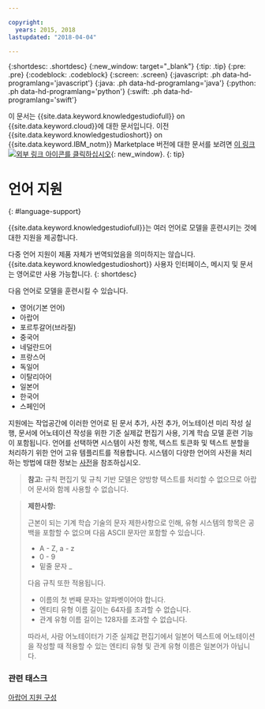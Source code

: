 ```yaml
---

copyright:
  years: 2015, 2018
lastupdated: "2018-04-04"

---
```


{:shortdesc: .shortdesc}
{:new_window: target="_blank"}
{:tip: .tip}
{:pre: .pre}
{:codeblock: .codeblock}
{:screen: .screen}
{:javascript: .ph data-hd-programlang='javascript'}
{:java: .ph data-hd-programlang='java'}
{:python: .ph data-hd-programlang='python'}
{:swift: .ph data-hd-programlang='swift'}

이 문서는 {{site.data.keyword.knowledgestudiofull}} on {{site.data.keyword.cloud}}에 대한 문서입니다. 이전 {{site.data.keyword.knowledgestudioshort}} on {{site.data.keyword.IBM_notm}} Marketplace 버전에 대한 문서를 보려면 [이 링크 ![외부 링크 아이콘](../../icons/launch-glyph.svg "외부 링크 아이콘")를 클릭하십시오](https://console.bluemix.net/docs/services/knowledge-studio/language-support.html){: new_window}.
{: tip}

# 언어 지원
{: #language-support}

{{site.data.keyword.knowledgestudiofull}}는 여러 언어로 모델을 훈련시키는 것에 대한 지원을 제공합니다. 

다중 언어 지원이 제품 자체가 번역되었음을 의미하지는 않습니다. {{site.data.keyword.knowledgestudioshort}} 사용자 인터페이스, 메시지 및 문서는 영어로만 사용 가능합니다.
{: shortdesc}

다음 언어로 모델을 훈련시킬 수 있습니다. 

- 영어(기본 언어)
- 아랍어
- 포르투갈어(브라질)
- 중국어
- 네덜란드어
- 프랑스어
- 독일어
- 이탈리아어
- 일본어
- 한국어
- 스페인어

지원에는 작업공간에 이러한 언어로 된 문서 추가, 사전 추가, 어노테이션 미리 작성 실행, 문서에 어노테이션 작성을 위한 기준 실제값 편집기 사용, 기계 학습 모델 훈련 기능이 포함됩니다. 언어를 선택하면 시스템이 사전 항목, 텍스트 토큰화 및 텍스트 분할을 처리하기 위한 언어 고유 템플리트를 적용합니다. 시스템이 다양한 언어의 사전을 처리하는 방법에 대한 정보는 [사전](/docs/services/watson-knowledge-studio/dictionaries.html#wks_dictionaries)을 참조하십시오. 

> **참고:** 규칙 편집기 및 규칙 기반 모델은 양방향 텍스트를 처리할 수 없으므로 아랍어 문서와 함께 사용할 수 없습니다. 

> **제한사항:**
>
> 근본이 되는 기계 학습 기술의 문자 제한사항으로 인해, 유형 시스템의 항목은 공백을 포함할 수 없으며 다음 ASCII 문자만 포함할 수 있습니다. 
>
> - A - Z, a - z
> - 0 - 9
> - 밑줄 문자 _
>
> 다음 규칙 또한 적용됩니다. 
>
> - 이름의 첫 번째 문자는 알파벳이어야 합니다. 
> - 엔티티 유형 이름 길이는 64자를 초과할 수 없습니다. 
> - 관계 유형 이름 길이는 128자를 초과할 수 없습니다. 
>
> 따라서, 사람 어노테이터가 기준 실제값 편집기에서 일본어 텍스트에 어노테이션을 작성할 때 적용할 수 있는 엔티티 유형 및 관계 유형 이름은 일본어가 아닙니다. 

### 관련 태스크

[아랍어 지원 구성](/docs/services/watson-knowledge-studio/language-support-arabic.html)
